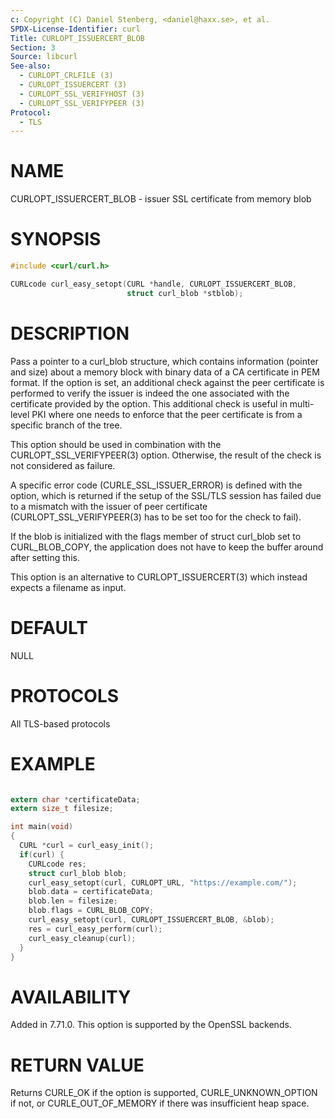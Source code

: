 ```yaml
---
c: Copyright (C) Daniel Stenberg, <daniel@haxx.se>, et al.
SPDX-License-Identifier: curl
Title: CURLOPT_ISSUERCERT_BLOB
Section: 3
Source: libcurl
See-also:
  - CURLOPT_CRLFILE (3)
  - CURLOPT_ISSUERCERT (3)
  - CURLOPT_SSL_VERIFYHOST (3)
  - CURLOPT_SSL_VERIFYPEER (3)
Protocol:
  - TLS
---
```


# NAME

CURLOPT_ISSUERCERT_BLOB - issuer SSL certificate from memory blob

# SYNOPSIS

~~~c
#include <curl/curl.h>

CURLcode curl_easy_setopt(CURL *handle, CURLOPT_ISSUERCERT_BLOB,
                          struct curl_blob *stblob);
~~~

# DESCRIPTION

Pass a pointer to a curl_blob structure, which contains information (pointer
and size) about a memory block with binary data of a CA certificate in PEM
format. If the option is set, an additional check against the peer certificate
is performed to verify the issuer is indeed the one associated with the
certificate provided by the option. This additional check is useful in
multi-level PKI where one needs to enforce that the peer certificate is from a
specific branch of the tree.

This option should be used in combination with the
CURLOPT_SSL_VERIFYPEER(3) option. Otherwise, the result of the check is
not considered as failure.

A specific error code (CURLE_SSL_ISSUER_ERROR) is defined with the option,
which is returned if the setup of the SSL/TLS session has failed due to a
mismatch with the issuer of peer certificate (CURLOPT_SSL_VERIFYPEER(3)
has to be set too for the check to fail).

If the blob is initialized with the flags member of struct curl_blob set to
CURL_BLOB_COPY, the application does not have to keep the buffer around after
setting this.

This option is an alternative to CURLOPT_ISSUERCERT(3) which instead
expects a filename as input.

# DEFAULT

NULL

# PROTOCOLS

All TLS-based protocols

# EXAMPLE

~~~c

extern char *certificateData;
extern size_t filesize;

int main(void)
{
  CURL *curl = curl_easy_init();
  if(curl) {
    CURLcode res;
    struct curl_blob blob;
    curl_easy_setopt(curl, CURLOPT_URL, "https://example.com/");
    blob.data = certificateData;
    blob.len = filesize;
    blob.flags = CURL_BLOB_COPY;
    curl_easy_setopt(curl, CURLOPT_ISSUERCERT_BLOB, &blob);
    res = curl_easy_perform(curl);
    curl_easy_cleanup(curl);
  }
}
~~~

# AVAILABILITY

Added in 7.71.0. This option is supported by the OpenSSL backends.

# RETURN VALUE

Returns CURLE_OK if the option is supported, CURLE_UNKNOWN_OPTION if not, or
CURLE_OUT_OF_MEMORY if there was insufficient heap space.
